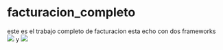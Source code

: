 # facturacion_completo
este es el trabajo completo de facturacion esta echo con dos frameworks ![](https://angular.io/assets/images/logos/angular/logo-nav@2x.png) y ![](https://oe9nbfytu.qnssl.com/c/d113d1ce8914335fb491e7e034cf3681) 
